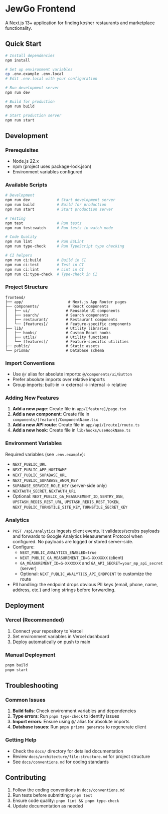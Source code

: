 # JewGo Frontend

A Next.js 13+ application for finding kosher restaurants and marketplace functionality.

## Quick Start

```bash
# Install dependencies
npm install

# Set up environment variables
cp .env.example .env.local
# Edit .env.local with your configuration

# Run development server
npm run dev

# Build for production
npm run build

# Start production server
npm run start
```

## Development

### Prerequisites
- Node.js 22.x
- npm (project uses package-lock.json)
- Environment variables configured

### Available Scripts

```bash
# Development
npm run dev            # Start development server
npm run build          # Build for production
npm run start          # Start production server

# Testing
npm test               # Run tests
npm run test:watch     # Run tests in watch mode

# Code Quality
npm run lint           # Run ESLint
npm run type-check     # Run TypeScript type checking

# CI helpers
npm run ci:build       # Build in CI
npm run ci:test        # Test in CI
npm run ci:lint        # Lint in CI
npm run ci:type-check  # Type-check in CI
```

### Project Structure

```
frontend/
├── app/                    # Next.js App Router pages
├── components/             # React components
│   ├── ui/                # Reusable UI components
│   ├── search/            # Search components
│   ├── restaurant/        # Restaurant components
│   └── [features]/        # Feature-specific components
├── lib/                   # Utility libraries
│   ├── hooks/             # Custom React hooks
│   ├── utils/             # Utility functions
│   └── [features]/        # Feature-specific utilities
├── public/                # Static assets
└── prisma/                # Database schema
```

### Import Conventions

- Use `@/` alias for absolute imports: `@/components/ui/Button`
- Prefer absolute imports over relative imports
- Group imports: built-in → external → internal → relative

### Adding New Features

1. **Add a new page**: Create file in `app/[feature]/page.tsx`
2. **Add a new component**: Create file in `components/[feature]/ComponentName.tsx`
3. **Add a new API route**: Create file in `app/api/[route]/route.ts`
4. **Add a new hook**: Create file in `lib/hooks/useHookName.ts`

### Environment Variables

Required variables (see `.env.example`):
- `NEXT_PUBLIC_URL`
- `NEXT_PUBLIC_APP_HOSTNAME`
- `NEXT_PUBLIC_SUPABASE_URL`
- `NEXT_PUBLIC_SUPABASE_ANON_KEY`
- `SUPABASE_SERVICE_ROLE_KEY` (server-side only)
- `NEXTAUTH_SECRET`, `NEXTAUTH_URL`
- Optional: `NEXT_PUBLIC_GA_MEASUREMENT_ID`, `SENTRY_DSN`, `UPSTASH_REDIS_REST_URL`, `UPSTASH_REDIS_REST_TOKEN`, `NEXT_PUBLIC_TURNSTILE_SITE_KEY`, `TURNSTILE_SECRET_KEY`

### Analytics

- `POST /api/analytics` ingests client events. It validates/scrubs payloads and forwards to Google Analytics Measurement Protocol when configured. No payloads are logged or stored server-side.
- Configure:
  - `NEXT_PUBLIC_ANALYTICS_ENABLED=true`
  - `NEXT_PUBLIC_GA_MEASUREMENT_ID=G-XXXXXXX` (client)
  - `GA_MEASUREMENT_ID=G-XXXXXXX` and `GA_API_SECRET=your_mp_api_secret` (server)
  - Optional: `NEXT_PUBLIC_ANALYTICS_API_ENDPOINT` to customize the route
- PII handling: the endpoint drops obvious PII keys (email, phone, name, address, etc.) and long strings before forwarding.

## Deployment

### Vercel (Recommended)
1. Connect your repository to Vercel
2. Set environment variables in Vercel dashboard
3. Deploy automatically on push to main

### Manual Deployment
```bash
pnpm build
pnpm start
```

## Troubleshooting

### Common Issues

1. **Build fails**: Check environment variables and dependencies
2. **Type errors**: Run `pnpm type-check` to identify issues
3. **Import errors**: Ensure using `@/` alias for absolute imports
4. **Database issues**: Run `pnpm prisma generate` to regenerate client

### Getting Help

- Check the `docs/` directory for detailed documentation
- Review `docs/architecture/file-structure.md` for project structure
- See `docs/conventions.md` for coding standards

## Contributing

1. Follow the coding conventions in `docs/conventions.md`
2. Run tests before submitting: `pnpm test`
3. Ensure code quality: `pnpm lint && pnpm type-check`
4. Update documentation as needed
